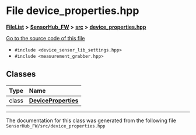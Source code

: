 

# File device\_properties.hpp



[**FileList**](files.md) **>** [**SensorHub\_FW**](dir_8a3376b0b822df0b6266211cee305325.md) **>** [**src**](dir_d67209f9e2b4e51eca02397244f6bfa8.md) **>** [**device\_properties.hpp**](device__properties_8hpp.md)

[Go to the source code of this file](device__properties_8hpp_source.md)



* `#include <device_sensor_lib_settings.hpp>`
* `#include <measurement_grabber.hpp>`















## Classes

| Type | Name |
| ---: | :--- |
| class | [**DeviceProperties**](classDeviceProperties.md) <br> |



















































------------------------------
The documentation for this class was generated from the following file `SensorHub_FW/src/device_properties.hpp`

